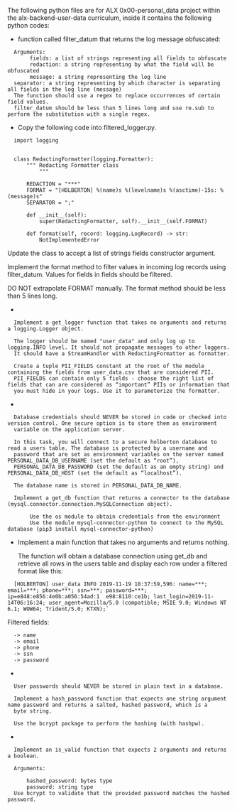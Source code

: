 The following python files are for ALX 0x00-personal_data project within the alx-backend-user-data curriculum, inside it contains the following python codes:

* function called filter_datum that returns the log message obfuscated:
```
  Arguments:
       fields: a list of strings representing all fields to obfuscate
       redaction: a string representing by what the field will be obfuscated
       message: a string representing the log line
  separator: a string representing by which character is separating all fields in the log line (message)
  The function should use a regex to replace occurrences of certain field values.
  filter_datum should be less than 5 lines long and use re.sub to perform the substitution with a single regex.
```
* Copy the following code into filtered_logger.py.
```
  import logging


  class RedactingFormatter(logging.Formatter):
      """ Redacting Formatter class
          """

      REDACTION = "***"
      FORMAT = "[HOLBERTON] %(name)s %(levelname)s %(asctime)-15s: %(message)s"
      SEPARATOR = ";"

      def __init__(self):
          super(RedactingFormatter, self).__init__(self.FORMAT)

      def format(self, record: logging.LogRecord) -> str:
          NotImplementedError
```
  Update the class to accept a list of strings fields constructor argument.

  Implement the format method to filter values in incoming log records using filter_datum. Values for fields in fields should be filtered.

  DO NOT extrapolate FORMAT manually. The format method should be less than 5 lines long.

* 
```
  Implement a get_logger function that takes no arguments and returns a logging.Logger object.

  The logger should be named "user_data" and only log up to logging.INFO level. It should not propagate messages to other loggers. 
  It should have a StreamHandler with RedactingFormatter as formatter.

  Create a tuple PII_FIELDS constant at the root of the module containing the fields from user_data.csv that are considered PII. 
  PII_FIELDS can contain only 5 fields - choose the right list of fields that can are considered as “important” PIIs or information that 
  you must hide in your logs. Use it to parameterize the formatter.
```
* 
```
  Database credentials should NEVER be stored in code or checked into version control. One secure option is to store them as environment 
  variable on the application server.

  In this task, you will connect to a secure holberton database to read a users table. The database is protected by a username and 
  password that are set as environment variables on the server named PERSONAL_DATA_DB_USERNAME (set the default as “root”), 
  PERSONAL_DATA_DB_PASSWORD (set the default as an empty string) and PERSONAL_DATA_DB_HOST (set the default as “localhost”).

  The database name is stored in PERSONAL_DATA_DB_NAME.

  Implement a get_db function that returns a connector to the database (mysql.connector.connection.MySQLConnection object).

       Use the os module to obtain credentials from the environment
       Use the module mysql-connector-python to connect to the MySQL database (pip3 install mysql-connector-python)
```
* Implement a main function that takes no arguments and returns nothing.

  The function will obtain a database connection using get_db and retrieve all rows in the users table and display each row under a 
  filtered format like this:
```
  [HOLBERTON] user_data INFO 2019-11-19 18:37:59,596: name=***; email=***; phone=***; ssn=***; password=***; ip=e848:e856:4e0b:a056:54ad:1  e98:8110:ce1b; last_login=2019-11-14T06:16:24; user_agent=Mozilla/5.0 (compatible; MSIE 9.0; Windows NT 6.1; WOW64; Trident/5.0; KTXN);`
```
  Filtered fields:

      -> name
      -> email
      -> phone
      -> ssn
      -> password

* 
```
  User passwords should NEVER be stored in plain text in a database.

  Implement a hash_password function that expects one string argument name password and returns a salted, hashed password, which is a 
  byte string.

  Use the bcrypt package to perform the hashing (with hashpw).
```

* 
```
  Implement an is_valid function that expects 2 arguments and returns a boolean.

  Arguments:

      hashed_password: bytes type
      password: string type
  Use bcrypt to validate that the provided password matches the hashed password.
```











































































































